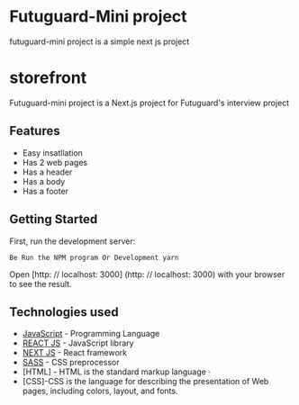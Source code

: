 # Futuguard-Mini project
futuguard-mini project is a simple next js project

# storefront
Futuguard-mini project is a Next.js project for Futuguard's interview project

## Features
- Easy insatllation
- Has 2 web pages
- Has a header
- Has a body
- Has a footer

## Getting Started

First, run the development server:

`` Be
Run the NPM program
 Or
Development yarn
`` 

Open [http: // localhost: 3000] (http: // localhost: 3000) with your browser to see the result.

## Technologies used
- [JavaScript](https://www.javascript.com/) - Programming Language
- [REACT JS](https://reactjs.org/) - JavaScript library
- [NEXT JS](https://nextjs.org/) - React framework
- [SASS](https://sass-lang.com/) - CSS preprocessor 
- [HTML] - HTML is the standard markup language  ·
- [CSS]-CSS is the language for describing the presentation of Web pages, including colors, layout, and fonts.
